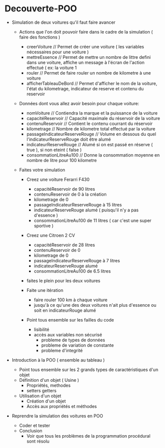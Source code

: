 # Decouverte-POO

	
- Simulation de deux voitures qu'il faut faire avancer
	- Actions que l'on doit pouvoir faire dans le cadre de la simulation ( faire des fonctions )
		- creerVoiture // Permet de créer une voiture ( les variables nécessaires pour une voiture )
		- mettreEssence // Permet de mettre un nombre de littre defini dans une voiture, affiche un message à l'écran de l'action effectué ( ex: la voiture 1
		- rouler // Permet de faire rouler un nombre de kilometre à une voiture
		- afficherTableauDeBord // Permet d'afficher le nom de la voiture, l'état du kilometrage, indicateur de reserve et contenu du reservoir
		
	- Données dont vous allez avoir besoin pour chaque voiture:
		- nomVoiture // Contiendra la marque et la puissance de la voiture
		- capacitéReservoir // Capacité maximale du réservoir de la voiture
		- contenuReservoir // Contient le contenu courrant du réservoir
		- kilometrage // Nombre de kilometre total effectué par la voiture
		- passageIndicateurReserveRouge // Volume en dessous du quel l'indicateurReserveRouge doit être alumé 
		- indicateurReserveRouge // Alumé si on est passé en réserve ( true ), si non eteint ( false )
		- consommationLitreAu100 // Donne la consommation moyenne en nombre de litre pour 100 kilometre
		
	- Faites votre simulation
		- Creez une voiture Ferarri F430
			- capacitéReservoir de 90 litres
			- contenuReservoir de 0 à la création
			- kilometrage de 0
			- passageIndicateurReserveRouge à 15 litres
			- indicateurReserveRouge alumé ( puisqu'il n'y a pas d'essence )
			- consommationLitreAu100 de 11 litres ( car c'est une super sportive )
		- Creez une Citroen 2 CV
			- capacitéReservoir de 28 litres
			- contenuReservoir de 0
			- kilometrage de 0
			- passageIndicateurReserveRouge à 7 litres
			- indicateurReserveRouge alumé
			- consommationLitreAu100 de 6.5 litres
		- faites le plein pour les deux voitures
		- Faite une itération
			- faire rouler 100 km à chaque voiture
			- jusqu'à ce qu'une des deux voitures n'ait plus d'essence ou soit en indicateurRouge alumé
			
		- Point tous ensemble sur les failles du code
			- lisibilité
			- accès aux variables non sécurisé 
				- probleme de types de données
				- probleme de variation de constante
				- probleme d'integrité
				
- Introduction à la POO ( ensemble au tableau )
	- Point tous ensemble 
		sur les  2 grands types de caractéristiques d'un objet
	- Définition d'un objet ( Usine )
		- Propriétés, methodes
		- setters getters
	- Utilisation d'un objet
		- Création d'un objet
		- Accès aux propriétés et méthodes
	
- Reprendre la simulation des voitures en POO
	- Coder et tester
	- Conclusion
		- Voir que tous les problèmes de la programmation procédural sont résolu
